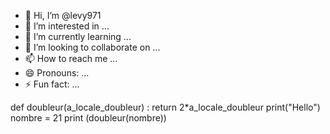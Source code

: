 - 👋 Hi, I’m @levy971
- 👀 I’m interested in ...
- 🌱 I’m currently learning ...
- 💞️ I’m looking to collaborate on ...
- 📫 How to reach me ...
- 😄 Pronouns: ...
- ⚡ Fun fact: ...

<!---
levy971/levy971 is a ✨ special ✨ repository because its `README.md` (this file) appears on your GitHub profile.
You can click the Preview link to take a look at your changes.
--->
def doubleur(a_locale_doubleur) :
return 2*a_locale_doubleur
print("Hello")
nombre = 21
print (doubleur(nombre))
